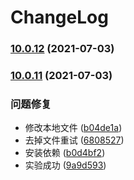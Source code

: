 # ChangeLog
### [10.0.12](https://github.com/mimanghuilang/node/compare/v10.0.11...v10.0.12) (2021-07-03)

### [10.0.11](https://github.com/mimanghuilang/node/compare/v10.0.10...v10.0.11) (2021-07-03)


### 问题修复

* 修改本地文件 ([b04de1a](https://github.com/mimanghuilang/node/commit/b04de1a3bfd4b6857425e05832813f9e956ecaf4))
* 去掉文件重试 ([6808527](https://github.com/mimanghuilang/node/commit/6808527a2a793ac1dc0caca634574683ef9f5791))
* 安装依赖 ([b0d4bf2](https://github.com/mimanghuilang/node/commit/b0d4bf22373efcf99124552bb0d961e010be7a4a))
* 实验成功 ([9a9d593](https://github.com/mimanghuilang/node/commit/9a9d5937edd3784fe7442014cad88ec60d794136))

